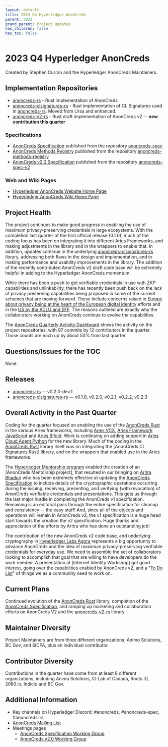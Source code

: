 ```yaml
---
layout: default
title: 2023 Q4 Hyperledger AnonCreds
parent: 2023
grand_parent: Project Updates
has_children: false
has_toc: false
---
```


# 2023 Q4 Hyperledger AnonCreds

Created by Stephen Curran and the Hyperledger AnonCreds Maintainers.

## Implementation Repositories

- [anoncreds-rs] - Rust implementation of AnonCreds
- [anoncreds-clsignatures-rs] - Rust implementation of CL Signatures used in [anoncreds-rs]. Moved from Ursa and enhanced.
- [anoncreds-v2-rs] - Rust draft implementation of AnonCreds v2 -- **new contribution this quarter**

[anoncreds-rs]: https://github.com/hyperledger/anoncreds-rs
[anoncreds-clsignatures-rs]: https://github.com/hyperledger/anoncreds-clsignatures-rs
[anoncreds-v2-rs]: https://github.com/hyperledger/anoncreds-v2-rs

### Specifications

- [AnonCreds Specification] published from the repository [anoncreds-spec]
- [AnonCreds Methods Registry] published from the repository [anoncreds-methods-registry]
- [AnonCreds v2.0 Specification] published from the repository [anoncreds-spec-v2]

[anoncreds-spec]: https://github.com/hyperledger/anoncreds-spec
[AnonCreds Specification]: https://hyperledger.github.io/anoncreds-spec/
[anoncreds-methods-registry]: https://github.com/hyperledger/anoncreds-methods-registry
[AnonCreds Methods Registry]: https://hyperledger.github.io/anoncreds-methods-registry
[anoncreds-spec-v2]: https://github.com/hyperledger/anoncreds-spec-v2
[AnonCreds v2.0 Specification]: https://hyperledger.github.io/anoncreds-spec-v2/

### Web and Wiki Pages

- [Hyperledger AnonCreds Website Home Page]
- [Hyperledger AnonCreds Wiki Home Page]

[Hyperledger AnonCreds Website Home Page]: https://www.hyperledger.org/use/anoncreds
[Hyperledger AnonCreds Wiki Home Page]: https://wiki.hyperledger.org/display/ANONCREDS/

## Project Health

The project continues to make good progress in enabling the use of maximum
privacy-preserving credentials in large ecosystems. With the completion last
quarter of the first official release (0.1.0), much of the coding focus has been
on integrating it into different Aries Frameworks, and making adjustments in the
library and in the wrappers to enable that. In addition, updates continue in the
underlying [anoncreds-clsignatures-rs] library, addressing both flaws in the
design and implementation, and in making performance and usability improvements
in the library. The addition of the recently contributed AnonCreds v2 draft code
base will be extremely helpful in adding to the Hyperledger AnonCreds momentum.

While there has been a push to get verifiable credentials in use with ZKP
capabilities and unlinkability, there has recently been push back on the lack of
privacy preserving capabilities being proposed in some of the current schemes
that are moving forward. These include concerns raised in [Europe about privacy being at the heart of the European digital identity] efforts
and in the [US by the ACLU and EFF]. The reasons outlined are exactly why the
collaborators working on AnonCreds continue to evolve the capabilities.

[Europe about privacy being at the heart of the European digital identity]: https://github.com/eu-digital-identity-wallet/eudi-doc-architecture-and-reference-framework/issues/66
[US by the ACLU and EFF]: https://www.eff.org/document/10-16-2023-aclu-eff-epic-comments-re-tsa-nprm-mdls

The [AnonCreds Quarterly Activity Dashboard] shows the activity on the project
repositories, with 97 commits by 12 contributors in the quarter. Those counts are
each up by about 50% from last quarter.

[AnonCreds Quarterly Activity Dashboard]: https://insights.lfx.linuxfoundation.org/projects/hyperledger%2Fanoncreds/dashboard;subTab=technical?time=%7B%22from%22:%222023-07-01T07:00:00.000Z%22,%22type%22:%22absolute%22,%22to%22:%222023-09-30T07:00:00.000Z%22%7D

## Questions/Issues for the TOC

None.

## Releases

- [anoncreds-rs] -- v0.2.0-dev.1
- [anoncreds-clsignatures-rs] — v0.1.0, v0.2.0, v0.2.1, v0.2.2, v0.2.3

## Overall Activity in the Past Quarter

Coding for the quarter focused on enabling the use of the [AnonCreds Rust] in
the various Aries frameworks, including [Aries VCX], [Aries Framework
JavaScript] and [Aries Bifold]. Work is continuing on adding support in [Aries
Cloud Agent Python] for the new library. Much of the coding in the [AnonCreds Rust] library
itself was on integrating the [AnonCreds CL Signatures Rust] library, and on the
wrappers that enabled use in the Aries frameworks.

The [Hyperledger Mentorship program] enabled the creation of an [AnonCreds
Mentorship project], that resulted in our bringing on [Aritra Bhaduri] who has
been extremely effective at updating the [AnonCreds Specification] to include
details of the cryptographic operations occurring during the issuing, receiving,
presenting, and verifying (with revocation) of AnonCreds verifiable credentials
and presentations. This gets us through the last major hurdle in completing the
AnonCreds v1 specification. Remaining is an editorial pass through the entire
specification for cleanup and consistency -- the easy stuff! And, since all of the
objects and operations will remain in AnonCreds v2, the v1 specification is a
huge head start towards the creation the v2 specification. Huge thanks and
appreciation of the efforts by Aritra who has done an outstanding job!

[Hyperledger Mentorship program]: https://wiki.hyperledger.org/display/INTERN/Hyperledger+Mentorship+Program
[Aritra Bhaduri]: https://github.com/aritroCoder
[AnonCreds Mentorship]: https://wiki.hyperledger.org/display/INTERN/Document%2C+Review%2C+and+Implement+Hyperledger+AnonCreds+ZKP+Cryptographic+Primitives

The contribution of the new AnonCreds v2 code base, and underlying cryptography
in [Hyperledger Labs Agora] represents a big opportunity to advance AnonCreds
and the idea of maximum privacy-preserving verifiable credentials for everyday
use. We need to assemble the set of collaborators looking to accomplish that
goal that are willing to have developers do the work needed. A presentation at
[Internet Identity Workshop] got good interest, going over the capabilities
enabled by AnonCreds v2, and a "[To Do List]" of things we as a community need to
work on.

[Hyperledger Labs Agora]: https://labs.hyperledger.org/labs/agora.html
[To Do List]: https://docs.google.com/presentation/d/1-07WrKtLxIf6ymdmQyU3ssg0R4XrGJkMBAxIE9i6NMU/edit#slide=id.g28a13545521_0_5

[AnonCreds Rust]: https://github.com/hyperledger/anoncreds-rs
[AnonCreds CL Signatures]: https://github.com/hyperledger/anoncreds-clsignatures-rs
[Aries Framework JavaScript]: https://github.com/hyperledger/aries-framework-javascript
[Aries Bifold]: https://github.com/hyperledger/aries-mobile-agent-react-native
[Aries Cloud Agent Python]: https://github.com/hyperledger/aries-cloudagent-python
[Aries VCX]: https://github.com/hyperledger/aries-vcx

## Current Plans

Continued evolution of the [AnonCreds Rust] library, completion of the
[AnonCreds Specification], and ramping up marketing and collaboration efforts
on AnonCreds V2 and the [anoncreds-v2-rs] library.

## Maintainer Diversity

Project Maintainers are from three different organizations: Animo Solutions, BC
Gov, and SICPA, plus an individual contributor.

## Contributor Diversity

Contributions in the quarter have come from at least 8 different organizations,
including Animo Solutions, ID Lab of Canada, Roots ID, 2060.io, Indicio and BC Gov.

## Additional Information

- Key channels on Hyperledger Discord: \#anoncreds, \#anoncreds-spec,
\#anoncreds-rs
- [AnonCreds Mailing List](https://lists.hyperledger.org/g/anoncreds)
- Meetings pages
    - [AnonCreds Specification Working Group](https://wiki.hyperledger.org/display/ANONCREDS/Meetings%3A+AnonCreds+Specification+Working+Group)
    - [AnonCreds v2.0 Working Group](https://wiki.hyperledger.org/display/ANONCREDS/Meetings%3A+AnonCreds+v2.0+Working+Group)
